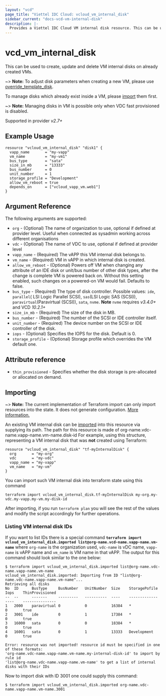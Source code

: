 ```yaml
---
layout: "vcd"
page_title: "Viettel IDC Cloud: vcloud_vm_internal_disk"
sidebar_current: "docs-vcd-vm-internal-disk"
description: |-
  Provides a Viettel IDC Cloud VM internal disk resource. This can be used to create and delete VM internal disks.
---
```


# vcd\_vm\_internal\_disk

This can be used to create, update and delete VM internal disks on already created VMs.

~> **Note:** To adjust disk parameters when creating a new VM, please use [override_template_disk](/providers/vmware/vcd/latest/docs/resources/vapp_vm#override-template-disk).

To manage disks which already exist inside a VM, please [import](#importing) them first.

~> **Note:** Managing disks in VM is possible only when VDC fast provisioned is disabled.

Supported in provider *v2.7+*

## Example Usage

```hcl
resource "vcloud_vm_internal_disk" "disk1" {
  vapp_name       = "my-vapp"
  vm_name         = "my-vm1"
  bus_type        = "sata"
  size_in_mb      = "13333"
  bus_number      = 0
  unit_number     = 1
  storage_profile = "Development"
  allow_vm_reboot = true
  depends_on      = ["vcloud_vapp_vm.web1"]
}
```

## Argument Reference

The following arguments are supported:

* `org` - (Optional) The name of organization to use, optional if defined at provider level. Useful when connected as sysadmin working across different organisations
* `vdc` - (Optional) The name of VDC to use, optional if defined at provider level
* `vapp_name` - (Required) The vAPP this VM internal disk belongs to.
* `vm_name` - (Required) VM in vAPP in which internal disk is created.
* `allow_vm_reboot` - (Optional) Powers off VM when changing any attribute of an IDE disk or unit/bus number of other disk types, after the change is complete VM is powered back on. Without this setting enabled, such changes on a powered-on VM would fail. Defaults to false.
* `bus_type` - (Required) The type of disk controller. Possible values: `ide`, `parallel`( LSI Logic Parallel SCSI),
  `sas`(LSI Logic SAS (SCSI)), `paravirtual`(Paravirtual (SCSI)), `sata`, `nvme`. **Note** `nvme` requires *v3.4.0+* and
  VCD *10.2.1+*
* `size_in_mb` - (Required) The size of the disk in MB. 
* `bus_number` - (Required) The number of the SCSI or IDE controller itself.
* `unit_number` - (Required) The device number on the SCSI or IDE controller of the disk.
* `iops` - (Optional) Specifies the IOPS for the disk. Default is 0.
* `storage_profile` - (Optional) Storage profile which overrides the VM default one.

## Attribute reference

* `thin_provisioned` - Specifies whether the disk storage is pre-allocated or allocated on demand.

## Importing

~> **Note:** The current implementation of Terraform import can only import resources into the state. It does not generate
configuration. [More information.][docs-import]

An existing VM internal disk can be [imported][docs-import] into this resource via supplying its path.
The path for this resource is made of org-name.vdc-name.vapp-name.vm-name.disk-id
For example, using this structure, representing a VM internal disk that was **not** created using Terraform:

```hcl
resource "vcloud_vm_internal_disk" "tf-myInternalDisk" {
  org       = "my-org"
  vdc       = "my-vdc"
  vapp_name = "my-vapp"
  vm_name   = "my-vm"
}
```

You can import such VM internal disk into terraform state using this command

```
terraform import vcloud_vm_internal_disk.tf-myInternalDisk my-org.my-vdc.my-vapp.my-vm.my-disk-id
```

[docs-import]:https://www.terraform.io/docs/import/

After importing, if you run `terraform plan` you will see the rest of the values and modify the script accordingly for
further operations.

### Listing VM internal disk IDs

If you want to list IDs there is a special command **`terraform import vcloud_vm_internal_disk.imported list@org-name.vcd-name.vapp-name.vm-name`**
where `org-name` is the organization used, `vdc-name` is vDC name, `vapp-name` is vAPP name and `vm_name` is VM name in that vAPP.
The output for this command should look similar to the one below:

```shell
$ terraform import vcloud_vm_internal_disk.imported list@org-name.vdc-name.vapp-name.vm-name
vcloud_vm_internal_disk.imported: Importing from ID "list@org-name.vdc-name.vapp-name.vm-name"...
Retrieving all disks
No	ID	    BusType		BusNumber	UnitNumber	Size	StoragePofile	Iops	ThinProvisioned
--	--	    -------		---------	----------	----	-------------	----	---------------
1	2000	paravirtual	0		    0		    16384	*               0	    true
2	3001	ide	     	0		    1		    17384	*               0	    true
3	16000	sata		0		    0		    18384	*               0	    true
4	16001	sata		0		    1		    13333	Development     0	    true

Error: resource was not imported! resource id must be specified in one of these formats:
'org-name.vdc-name.vapp-name.vm-name.my-internal-disk-id' to import by rule id
'list@org-name.vdc-name.vapp-name.vm-name' to get a list of internal disks with their IDs

```

Now to import disk with ID 3001 one could supply this command:

```shell
$ terraform import vcloud_vm_internal_disk.imported org-name.vdc-name.vapp-name.vm-name.3001
```
